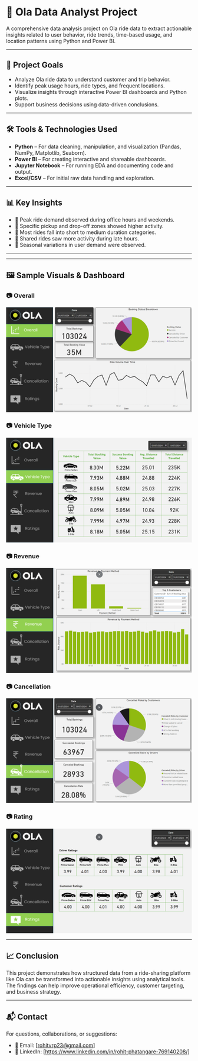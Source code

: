 # 🚕 Ola Data Analyst Project

A comprehensive data analysis project on Ola ride data to extract actionable insights related to user behavior, ride trends, time-based usage, and location patterns using Python and Power BI.

---

## 📌 Project Goals

- Analyze Ola ride data to understand customer and trip behavior.
- Identify peak usage hours, ride types, and frequent locations.
- Visualize insights through interactive Power BI dashboards and Python plots.
- Support business decisions using data-driven conclusions.

---

## 🛠️ Tools & Technologies Used

- **Python** – For data cleaning, manipulation, and visualization (Pandas, NumPy, Matplotlib, Seaborn).
- **Power BI** – For creating interactive and shareable dashboards.
- **Jupyter Notebook** – For running EDA and documenting code and output.
- **Excel/CSV** – For initial raw data handling and exploration.

---

## 📊 Key Insights

- 🔹 Peak ride demand observed during office hours and weekends.
- 🔹 Specific pickup and drop-off zones showed higher activity.
- 🔹 Most rides fall into short to medium duration categories.
- 🔹 Shared rides saw more activity during late hours.
- 🔹 Seasonal variations in user demand were observed.

---

---

## 🖼️ Sample Visuals & Dashboard

### 📷 Overall
![Ride Demand Over Time](https://github.com/RohitPhatangare23/Ola_DataAnalyst/blob/master/DashBoard_Images/Overall.png)

### 📷 Vehicle Type
![Pickup Locations](https://github.com/RohitPhatangare23/Ola_DataAnalyst/blob/master/DashBoard_Images/Vehicle_type.png)

### 📷 Revenue
![Ride Duration](https://github.com/RohitPhatangare23/Ola_DataAnalyst/blob/master/DashBoard_Images/Revenue.png)

### 📷 Cancellation
![Dashboard Overview](https://github.com/RohitPhatangare23/Ola_DataAnalyst/blob/master/DashBoard_Images/Cancellation.png)

### 📷 Rating
![Ride Types](https://github.com/RohitPhatangare23/Ola_DataAnalyst/blob/master/DashBoard_Images/Rating.png)

---

## 📈 Conclusion

This project demonstrates how structured data from a ride-sharing platform like Ola can be transformed into actionable insights using analytical tools. The findings can help improve operational efficiency, customer targeting, and business strategy.

---

## 📬 Contact

For questions, collaborations, or suggestions:

- 📧 Email: [rohitvrp23@gmail.com]
- 💼 LinkedIn: [https://www.linkedin.com/in/rohit-phatangare-769140208/]


